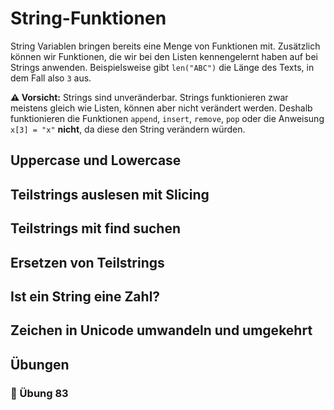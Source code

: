 # String-Funktionen

String Variablen bringen bereits eine Menge von
Funktionen mit.
Zusätzlich können wir Funktionen, die wir bei den Listen kennengelernt haben
auf bei Strings anwenden. Beispielsweise gibt `len("ABC")` die Länge des Texts,
in dem Fall also `3` aus.

**⚠️ Vorsicht:** Strings sind unveränderbar.
Strings funktionieren zwar meistens gleich wie Listen,
können aber nicht verändert werden.
Deshalb funktionieren die Funktionen `append`, `insert`, `remove`, `pop` 
oder die Anweisung `x[3] = "x"` **nicht**,
da diese den String verändern würden.

## Uppercase und Lowercase


## Teilstrings auslesen mit Slicing


## Teilstrings mit find suchen


## Ersetzen von Teilstrings


## Ist ein String eine Zahl?

## Zeichen in Unicode umwandeln und umgekehrt


## Übungen

### 📝 Übung 83





